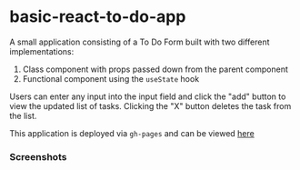 # basic-react-to-do-app
A small application consisting of a To Do Form built with two different implementations: 

1. Class component with props passed down from the parent component
2. Functional component using the ```useState``` hook

Users can enter any input into the input field and click the "add" button to view the updated list of tasks. Clicking the "X" button deletes the task from the list.

This application is deployed via ```gh-pages``` and can be viewed [here](https://natashang.github.io/basic-react-to-do-app/)

### Screenshots
